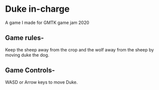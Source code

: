 # Duke in-charge

A game I made for GMTK game jam 2020

## Game rules-

Keep the sheep away from the crop and the wolf away from the sheep by moving duke the dog.

## Game Controls-

WASD or Arrow keys to move Duke.
